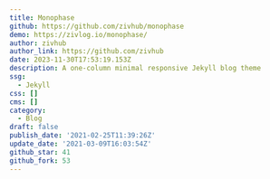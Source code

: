 ```yaml
---
title: Monophase
github: https://github.com/zivhub/monophase
demo: https://zivlog.io/monophase/
author: zivhub
author_link: https://github.com/zivhub
date: 2023-11-30T17:53:19.153Z
description: A one-column minimal responsive Jekyll blog theme
ssg:
  - Jekyll
css: []
cms: []
category:
  - Blog
draft: false
publish_date: '2021-02-25T11:39:26Z'
update_date: '2021-03-09T16:03:54Z'
github_star: 41
github_fork: 53
---
```

